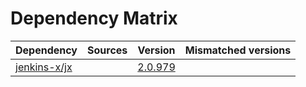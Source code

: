 # Dependency Matrix

Dependency | Sources | Version | Mismatched versions
---------- | ------- | ------- | -------------------
[jenkins-x/jx](https://github.com/jenkins-x/jx.git) |  | [2.0.979](https://github.com/jenkins-x/jx/releases/tag/v2.0.979) | 
